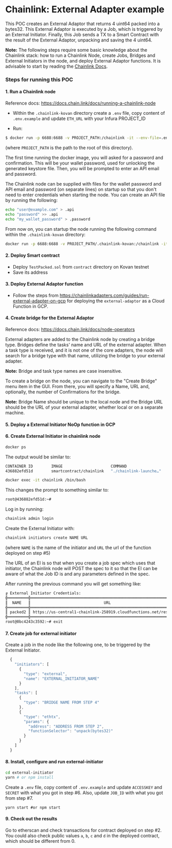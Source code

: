 # Chainlink: External Adapter example

This POC creates an External Adaptor that returns 4 uint64 packed into a bytes32. This External Adaptor is executed by a Job, which is triggered by an External Initiator. Finally, this Job sends a TX to a Smart Contract with the result of the External Adaptor, unpacking and saving the 4 uint64.

**Note:** The following steps require some basic knowledge about the Chainlink stack: how to run a Chainlink Node, create Jobs, Bridges and External Initiators in the node, and deploy External Adaptor functions. It is advisable to start by reading the [Chainlink Docs](https://docs.chain.link).

### Steps for running this POC

#### 1. Run a Chainlink node

  Reference docs: https://docs.chain.link/docs/running-a-chainlink-node

  - Within the `.chainlink-kovan` directory create a `.env` file, copy content of `.env.example` and update `ETH_URL` with your Infura PROJECT_ID

  - Run:
  ```bash
  $ docker run -p 6688:6688 -v PROJECT_PATH:/chainlink -it --env-file=.env smartcontract/chainlink local n
  ```
  (where `PROJECT_PATH` is the path to the root of this directory).

  The first time running the docker image, you will asked for a password and confirmation. This will be your wallet password, used for unlocking the generated keystore file. Then, you will be prompted to enter an API email and password.

  The Chainlink node can be supplied with files for the wallet password and API email and password (on separate lines) on startup so that you don't need to enter credentials when starting the node. You can create an API file by running the following:

  ```bash
  echo "user@example.com" > .api
  echo "password" >> .api
  echo "my_wallet_password" > .password
  ```

  From now on, you can startup the node running the following command within the `.chainlink-kovan` directory:

  ```bash
  docker run -p 6688:6688 -v PROJECT_PATH/.chainlink-kovan:/chainlink -it --env-file=.env smartcontract/chainlink local n -p /chainlink/.password -a /chainlink/.api
  ```

#### 2. Deploy Smart contract

  - Deploy `TestPacked.sol` from `contract` directory on Kovan testnet
  - Save its address

#### 3. Deploy External Adaptor function

  - Follow the steps from https://chainlinkadapters.com/guides/run-external-adapter-on-gcp for deploying the `external-adaptor` as a Cloud Function in GCP.

#### 4. Create bridge for the External Adaptor

  Reference docs: https://docs.chain.link/docs/node-operators

  External adapters are added to the Chainlink node by creating a bridge type. Bridges define the tasks' name and URL of the external adapter. When a task type is received, and it is not one of the core adapters, the node will search for a bridge type with that name, utilizing the bridge to your external adapter.

  **Note:** Bridge and task type names are case insensitive.

  To create a bridge on the node, you can navigate to the "Create Bridge" menu item in the GUI. From there, you will specify a Name, URL and, optionally, the number of Confirmations for the bridge.

  **Note:** Bridge Name should be unique to the local node and the Bridge URL should be the URL of your external adapter, whether local or on a separate machine.

#### 5. Deploy a External Initiator NoOp function in GCP

#### 6. Create External Initiator in chainlink node

  ```bash
  docker ps
  ```

  The output would be similar to:

  ```bash
  CONTAINER ID        IMAGE                     COMMAND                  CREATED             STATUS              PORTS                              NAMES
  436882efd51d        smartcontract/chainlink   "./chainlink-launche…"   33 minutes ago      Up 21 minutes       6688/tcp, 0.0.0.0:6688->6688/tcp   chainlink
  ```

  ```bash
  docker exec -it chainlink /bin/bash
  ```

  This changes the prompt to something similar to:

  ```bash
  root@436882efd51d:~#
  ```

  Log in by running:

  ```bash
  chainlink admin login
  ```

  Create the External Initiator with:

  ```bash
  chainlink initiators create NAME URL
  ```

  (where `NAME` is the name of the initiator and `URL` the url of the function deployed on step #5)

  The URL of an EI is so that when you create a job spec which uses that initiator, the Chainlink node will POST the spec to it so that the EI can be aware of what the Job ID is and any parameters defined in the spec.

  After running the previous command you will get something like:

  ```bash
  ╔ External Initiator Credentials:
  ╬═════════╬════════════════════════════════════════════════════════════════════╬══════════════════════════════════╬══════════════════════════════════════════════════════════════════╬══════════════════════════════════════════════════════════════════╬══════════════════════════════════════════════════════════════════╬
  ║  NAME   ║                                URL                                 ║            ACCESSKEY             ║                              SECRET                              ║                          OUTGOINGTOKEN                           ║                          OUTGOINGSECRET                          ║
  ╬═════════╬════════════════════════════════════════════════════════════════════╬══════════════════════════════════╬══════════════════════════════════════════════════════════════════╬══════════════════════════════════════════════════════════════════╬══════════════════════════════════════════════════════════════════╬
  ║ packed2 ║ https://us-central1-chainlink-258919.cloudfunctions.net/responseEI ║ 4dde7ecc776948d885f488781b5d6f3e ║ 2D8YR3qMJlMKQAn15dlHM0yht40RbxwHLdN+t0cCVHQPHw6PvoIih2uMde7SwBrW ║ DGCLy/htolu7+DgUL9fTh8mowu7DyPd6wyH6Pn1OSzPq17mOSEj4tg8x/5onp31j ║ iIb8rflQLB56tkBiKU9VusxWSBwtW1tm7bwy/RfJlrlZKnxhAkquykcr8o/57WYr ║
  ╬═════════╬════════════════════════════════════════════════════════════════════╬══════════════════════════════════╬══════════════════════════════════════════════════════════════════╬══════════════════════════════════════════════════════════════════╬══════════════════════════════════════════════════════════════════╬
  root@0bc4243c3592:~# exit
  ```

#### 7. Create job for external initiator

Create a job in the node like the following one, to be triggered by the External Initiator.

```javascript
  {
    "initiators": [
      {
        "type": "external",
        "name": "EXTERNAL_INITIATOR_NAME"
      }
    ],
    "tasks": [
      {
        "type": "BRIDGE NAME FROM STEP 4"
      },
      {
        "type": "ethtx",
        "params": {
          "address": "ADDRESS FROM STEP 2",
          "functionSelector": "unpack(bytes32)"
        }
      }
    ]
  }
```

#### 8. Install, configure and run external-initiator

```bash
cd external-initiator
yarn # or npm install
```
Create a `.env` file, copy content of `.env.example` and update `ACCESSKEY` and `SECRET` with what you got in step #6. Also, update `JOB_ID` with what you got from step #7.
```
yarn start #or npm start
```

#### 9. Check out the results

Go to etherscan and check transactions for contract deployed on step #2. You could also check public values `a`, `b`, `c` and `d` in the deployed contract, which should be different from 0.
